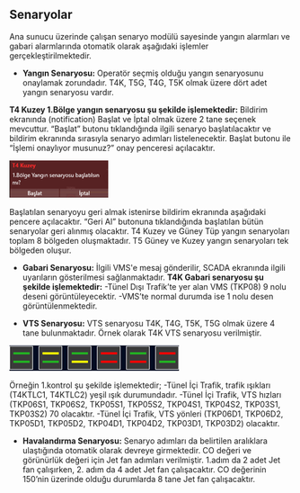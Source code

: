 ## **Senaryolar**

Ana sunucu üzerinde çalışan senaryo modülü sayesinde yangın alarmları ve gabari alarmlarında otomatik olarak aşağıdaki işlemler gerçekleştirilmektedir.
- **Yangın Senaryosu:** Operatör seçmiş olduğu yangın senaryosunu onaylamak zorundadır. T4K, T5G, T4G, T5K olmak üzere dört adet yangın senaryosu vardır.

**T4 Kuzey 1.Bölge yangın senaryosu şu şekilde işlemektedir:** 
Bildirim ekranında (notification) Başlat ve İptal olmak üzere 2 tane seçenek mevcuttur. “Başlat” butonu tıklandığında ilgili senaryo başlatılacaktır ve bildirim ekranında sırasıyla senaryo adımları listelenecektir.  Başlat butonu ile “İşlemi onaylıyor musunuz?” onay penceresi açılacaktır.
 
![image.png](/.attachments/image-f8f71c39-2513-400f-9b32-c39edefedf8a.png)

Başlatılan senaryoyu geri almak istenirse bildirim ekranında aşağıdaki pencere açılacaktır. “Geri Al” butonuna tıklandığında başlatılan bütün senaryolar geri alınmış olacaktır. T4 Kuzey ve Güney Tüp yangın senaryoları toplam 8 bölgeden oluşmaktadır. T5 Güney ve Kuzey yangın senaryoları tek bölgeden oluşur. 

- **Gabari Senaryosu:** İlgili VMS'e mesaj gönderilir, SCADA ekranında ilgili uyarıların gösterilmesi sağlanmaktadır.
**T4K Gabari senaryosu şu şekilde işlemektedir:**
-Tünel Dışı Trafik’te yer alan VMS (TKP08) 9 nolu deseni görüntüleyecektir.
-VMS’te normal durumda ise 1 nolu desen görüntülenmektedir.

- **VTS Senaryosu:** 
VTS senaryosu T4K, T4G, T5K, T5G olmak üzere 4 tane bulunmaktadır. Örnek olarak T4K VTS senaryosu verilmiştir.

![image.png](/.attachments/image-0c7afd22-18e6-498f-bdd5-ac065fb86b74.png)

Örneğin 1.kontrol şu şekilde işlemektedir;
-Tünel İçi Trafik, trafik ışıkları (T4KTLC1, T4KTLC2) yeşil ışık durumundadır.
-Tünel İçi Trafik, VTS hızları (TKP06S1, TKP06S2, TKP05S1, TKP05S2, TKP04S1, TKP04S2, TKP03S1, TKP03S2) 70 olacaktır.
-Tünel İçi Trafik, VTS yönleri (TKP06D1, TKP06D2, TKP05D1, TKP05D2, TKP04D1, TKP04D2, TKP03D1, TKP03D2)   olacaktır.

- **Havalandırma Senaryosu:** Senaryo adımları da belirtilen aralıklara ulaştığında otomatik olarak devreye girmektedir. CO değeri ve görünürlük değeri için Jet fan adımları verilmiştir. 1.adım da 2 adet Jet fan çalışırken, 2. adım da 4 adet Jet fan çalışacaktır. CO değerinin 150’nin üzerinde olduğu durumlarda 8 tane Jet fan çalışacaktır.


